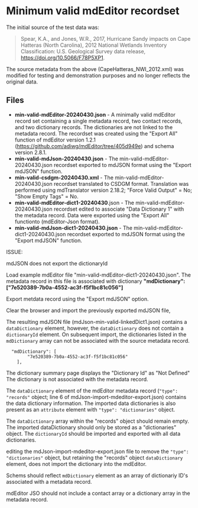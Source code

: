 # Minimum valid mdEditor recordset

The initial source of the test data was:

> Spear, K.A., and Jones, W.R., 2017, Hurricane Sandy impacts on Cape Hatteras (North Carolina), 2012 National Wetlands Inventory Classification: U.S. Geological Survey data release, https://doi.org/10.5066/F78P5XP1.

The source metadata from the above (CapeHatteras_NWI_2012.xml) was modified for testing and demonstration purposes and no longer reflects the original data.

## Files

  - **min-valid-mdEditor-20240430.json** - A minimally valid mdEditor record set containing a single metadata record, two contact records, and two dictionary records. The dictionaries are not linked to the metadata record. The recordset was created using the "Export All" function of mdEditor version 1.2.1 (https://github.com/adiwg/mdEditor/tree/405d949e) and schema version 2.8.1.
  - **min-valid-mdJson-20240430.json** - The min-valid-mdEditor-20240430.json recordset exported to mdJSON format using the "Export mdJSON" function.
  - **min-valid-csdgm-20240430.xml** - The min-valid-mdEditor-20240430.json recordset translated to CSDGM format. Translation was performed using mdTranslator version 2.18.2; "Force Valid Output" = No; "Show Empty Tags" = No.
  - **min-valid-mdEditor-dict1-20240430**.json - The min-valid-mdEditor-20240430.json recordset edited to associate "Data Dictionary 1" with the metadata record. Data were exported using the "Export All" functionto (mdEditor-Json format).
  - **min-valid-mdJson-dict1-20240430.json** - The min-valid-mdEditor-dict1-20240430.json recordset exported to mdJSON format using the "Export mdJSON" function.

ISSUE:

mdJSON does not export the dictionaryId

Load example mdEditor file "min-valid-mdEditor-dict1-20240430.json". The metadata record in this file is associated with dictionary **"mdDictionary":["7e520389-7b0a-4552-ac3f-f5f1bc81c056"]**

Export metdata record using the "Export mdJSON" option.

Clear the browser and import the previously exported mdJSON file,

The resulting mdJSON file (mdJson-min-valid-linkedDict1.json) contains a `dataDictionary` element, however, the `dataDictionary` does not contain a `dictionaryId` element. On subsequent import, the dictionaries listed in the `mdDictionary` array can not be associated with the source metadata record.


      "mdDictionary": [
            "7e520389-7b0a-4552-ac3f-f5f1bc81c056"
        ],


The dictionary summary page displays the "Dictionary Id" as "Not Defined"
The dictionary is not associated with the metadata record.

The `dataDictionary` element of the mdEditor metadata record (`"type": "records"` object; line 6 of mdJson-import-mdeditor-export.json) contains the data dictionary information.
The imported data dictionaries is also present as an `attribute` element with `"type": "dictionaries"` object.

The `dataDictionary` array within the "records" object should remain empty.
The imported dataDictionary should only be stored as a "dictionaries" object.
The `dictionaryId` should be imported and exported with all data dictionaries.




editing the mdJson-import-mdeditor-export.json file to remove the `"type": "dictionaries"` object, but retaining the "records" object `dataDictionary` element, does not import the dictionary into the mdEditor.


Schems should reflect `mdDictionary` element as an array of dictionariy ID's associated with a metadata record.

mdEditor JSO should not include a contact array or a dictionary array in the metadata record.

